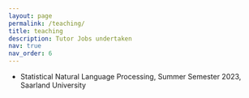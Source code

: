 ```yaml
---
layout: page
permalink: /teaching/
title: teaching
description: Tutor Jobs undertaken
nav: true
nav_order: 6
---
```


* Statistical Natural Language Processing, Summer Semester 2023, Saarland University

